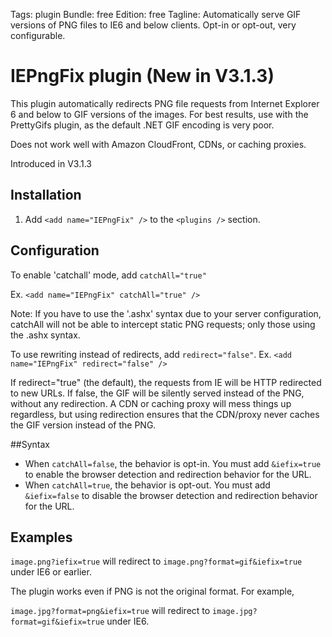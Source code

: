 Tags: plugin
Bundle: free
Edition: free
Tagline: Automatically serve GIF versions of PNG files to IE6 and below clients. Opt-in or opt-out, very configurable.

# IEPngFix plugin (New in V3.1.3)

This plugin automatically redirects PNG file requests from Internet Explorer 6 and below to GIF versions of the images. For best results, use with the PrettyGifs plugin, as the default .NET GIF encoding is very poor.

Does not work well with Amazon CloudFront, CDNs, or caching proxies. 

Introduced in V3.1.3

## Installation

1. Add `<add name="IEPngFix" />` to the `<plugins />` section.

## Configuration

To enable 'catchall' mode, add `catchAll="true"`

  Ex. `<add name="IEPngFix" catchAll="true" />`

Note: If you have to use the '.ashx' syntax due to your server configuration, catchAll will not be able to intercept static PNG requests; only those using the .ashx syntax.

To use rewriting instead of redirects, add `redirect="false"`.
  Ex. `<add name="IEPngFix" redirect="false" />`

If redirect="true" (the default), the requests from IE will be HTTP redirected to new URLs. 
If false, the GIF will be silently served instead of the PNG, without any redirection.
A CDN or caching proxy will mess things up regardless, but using redirection ensures that the CDN/proxy never caches the GIF version instead of the PNG.

##Syntax

* When `catchAll=false`, the behavior is opt-in. You must add `&iefix=true` to enable the browser detection and redirection behavior for the URL.
* When `catchAll=true`, the behavior is opt-out. You must add `&iefix=false` to disable the browser detection and redirection behavior for the URL.

## Examples

`image.png?iefix=true` will redirect to `image.png?format=gif&iefix=true` under IE6 or earlier.

The plugin works even if PNG is not the original format. For example, 

`image.jpg?format=png&iefix=true` will redirect to `image.jpg?format=gif&iefix=true` under IE6.

